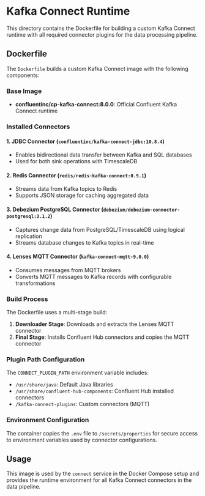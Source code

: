 # Kafka Connect Runtime

This directory contains the Dockerfile for building a custom Kafka Connect runtime with all required connector plugins for the data processing pipeline.

## Dockerfile

The `Dockerfile` builds a custom Kafka Connect image with the following components:

### Base Image

- **confluentinc/cp-kafka-connect:8.0.0**: Official Confluent Kafka Connect runtime

### Installed Connectors

#### 1. JDBC Connector (`confluentinc/kafka-connect-jdbc:10.8.4`)

- Enables bidirectional data transfer between Kafka and SQL databases
- Used for both sink operations with TimescaleDB

#### 2. Redis Connector (`redis/redis-kafka-connect:0.9.1`)

- Streams data from Kafka topics to Redis
- Supports JSON storage for caching aggregated data

#### 3. Debezium PostgreSQL Connector (`debezium/debezium-connector-postgresql:3.1.2`)

- Captures change data from PostgreSQL/TimescaleDB using logical replication
- Streams database changes to Kafka topics in real-time

#### 4. Lenses MQTT Connector (`kafka-connect-mqtt-9.0.0`)

- Consumes messages from MQTT brokers
- Converts MQTT messages to Kafka records with configurable transformations

### Build Process

The Dockerfile uses a multi-stage build:

1. **Downloader Stage**: Downloads and extracts the Lenses MQTT connector
2. **Final Stage**: Installs Confluent Hub connectors and copies the MQTT connector

### Plugin Path Configuration

The `CONNECT_PLUGIN_PATH` environment variable includes:

- `/usr/share/java`: Default Java libraries
- `/usr/share/confluent-hub-components`: Confluent Hub installed connectors
- `/kafka-connect-plugins`: Custom connectors (MQTT)

### Environment Configuration

The container copies the `.env` file to `/secrets/properties` for secure access to environment variables used by connector configurations.

## Usage

This image is used by the `connect` service in the Docker Compose setup and provides the runtime environment for all Kafka Connect connectors in the data pipeline.
